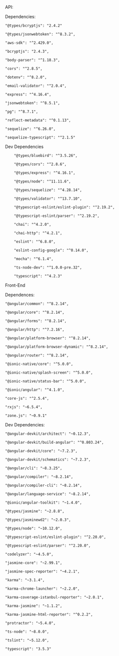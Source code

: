 API:

Dependencies:
		
    "@types/bcryptjs": "2.4.2"
		
    "@types/jsonwebtoken": "^8.3.2",
		
    "aws-sdk": "^2.429.0",
		
    "bcryptjs": "2.4.3",
		
    "body-parser": "^1.18.3",
		
    "cors": "^2.8.5",
		
    "dotenv": "^8.2.0",
		
    "email-validator": "^2.0.4",
		
    "express": "^4.16.4",
		
    "jsonwebtoken": "^8.5.1",
		
    "pg": "^8.7.1",
		
    "reflect-metadata": "^0.1.13",
		
    "sequelize": "^6.26.0",
		
    "sequelize-typescript": "^2.1.5"
	
Dev Dependencies

		"@types/bluebird": "^3.5.26",

		"@types/cors": "^2.8.6",

		"@types/express": "^4.16.1",

		"@types/node": "^11.11.6",

		"@types/sequelize": "^4.28.14",

		"@types/validator": "^13.7.10",

		"@typescript-eslint/eslint-plugin": "^2.19.2",

		"@typescript-eslint/parser": "^2.19.2",

		"chai": "^4.2.0",

		"chai-http": "^4.2.1",

		"eslint": "^6.8.0",

		"eslint-config-google": "^0.14.0",

		"mocha": "^6.1.4",

		"ts-node-dev": "^1.0.0-pre.32",

		"typescript": "^4.2.3"

Front-End

Dependences:

    "@angular/common": "^8.2.14",

    "@angular/core": "^8.2.14",

    "@angular/forms": "^8.2.14",

    "@angular/http": "^7.2.16",

    "@angular/platform-browser": "^8.2.14",

    "@angular/platform-browser-dynamic": "^8.2.14",

    "@angular/router": "^8.2.14",

    "@ionic-native/core": "^5.0.0",

    "@ionic-native/splash-screen": "^5.0.0",

    "@ionic-native/status-bar": "^5.0.0",

    "@ionic/angular": "^4.1.0",

    "core-js": "^2.5.4",

    "rxjs": "~6.5.4",

    "zone.js": "~0.9.1"

	
Dev Dependencies:
  
    "@angular-devkit/architect": "~0.12.3",

    "@angular-devkit/build-angular": "^0.803.24",

    "@angular-devkit/core": "~7.2.3",

    "@angular-devkit/schematics": "~7.2.3",

    "@angular/cli": "~8.3.25",

    "@angular/compiler": "~8.2.14",

    "@angular/compiler-cli": "~8.2.14",

    "@angular/language-service": "~8.2.14",

    "@ionic/angular-toolkit": "~1.4.0",

    "@types/jasmine": "~2.8.8",

    "@types/jasminewd2": "~2.0.3",

    "@types/node": "~10.12.0",

    "@typescript-eslint/eslint-plugin": "^2.20.0",

    "@typescript-eslint/parser": "^2.20.0",

    "codelyzer": "~4.5.0",

    "jasmine-core": "~2.99.1",

    "jasmine-spec-reporter": "~4.2.1",

    "karma": "~3.1.4",

    "karma-chrome-launcher": "~2.2.0",

    "karma-coverage-istanbul-reporter": "~2.0.1",

    "karma-jasmine": "~1.1.2",

    "karma-jasmine-html-reporter": "^0.2.2",

    "protractor": "~5.4.0",

    "ts-node": "~8.0.0",

    "tslint": "~5.12.0",

    "typescript": "3.5.3"
